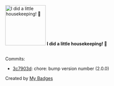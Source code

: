 <img src="https://github.com/my-badges/my-badges/blob/master/src/all-badges/chore-commit/chore-commit.png?raw=true" alt="I did a little housekeeping! 🧹" title="I did a little housekeeping! 🧹" width="128">
<strong>I did a little housekeeping! 🧹</strong>
<br><br>

Commits:

- <a href="https://github.com/RRZE-Webteam/FAU-Studium/commit/3c7903d0afd0c865dc10605b836a732ffe7cc663">3c7903d</a>: chore: bump version number (2.0.0)


Created by <a href="https://github.com/my-badges/my-badges">My Badges</a>